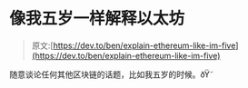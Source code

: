 # 像我五岁一样解释以太坊

> 原文:[https://dev.to/ben/explain-ethereum-like-im-five](https://dev.to/ben/explain-ethereum-like-im-five)

随意谈论任何其他区块链的话题，比如我五岁的时候。ðŸ˜